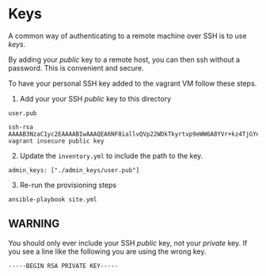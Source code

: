 # Keys

A common way of authenticating to a remote machine over SSH is to use _keys_.

By adding your *public* key to a remote host, you can then ssh without
a password. This is convenient and secure.

To have your personal SSH key added to the vagrant VM follow these steps.

1. Add your your SSH *public* key to this directory

`user.pub`
```
ssh-rsa AAAAB3NzaC1yc2EAAAABIwAAAQEA6NF8iallvQVp22WDkTkyrtvp9eWW6A8YVr+kz4TjGYe7gHzIw+niNltGEFHzD8+v1I2YJ6oXevct1YeS0o9HZyN1Q9qgCgzUFtdOKLv6IedplqoPkcmF0aYet2PkEDo3MlTBckFXPITAMzF8dJSIFo9D8HfdOV0IAdx4O7PtixWKn5y2hMNG0zQPyUecp4pzC6kivAIhyfHilFR61RGL+GPXQ2MWZWFYbAGjyiYJnAmCP3NOTd0jMZEnDkbUvxhMmBYSdETk1rRgm+R4LOzFUGaHqHDLKLX+FIPKcF96hrucXzcWyLbIbEgE98OHlnVYCzRdK8jlqm8tehUc9c9WhQ== vagrant insecure public key
```

2. Update the `inventory.yml` to include the path to the key.

```
admin_keys: ["./admin_keys/user.pub"]
```

3. Re-run the provisioning steps

```
ansible-playbook site.yml
```

## WARNING

You should only ever include your SSH *public* key, not your _private_ key. If
you see a line like the following you are using the wrong key.

```
-----BEGIN RSA PRIVATE KEY-----
```
